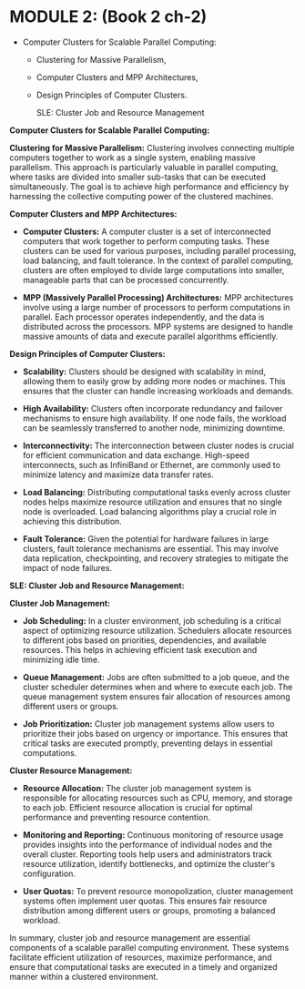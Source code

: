 # MODULE 2: (Book 2 ch-2)

- Computer Clusters for Scalable Parallel Computing:

  - Clustering for Massive Parallelism,
  - Computer Clusters and MPP Architectures,
  - Design Principles of Computer Clusters.

    SLE: Cluster Job and Resource Management


**Computer Clusters for Scalable Parallel Computing:**

**Clustering for Massive Parallelism:**
Clustering involves connecting multiple computers together to work as a single system, enabling massive parallelism. This approach is particularly valuable in parallel computing, where tasks are divided into smaller sub-tasks that can be executed simultaneously. The goal is to achieve high performance and efficiency by harnessing the collective computing power of the clustered machines.

**Computer Clusters and MPP Architectures:**
- **Computer Clusters:** A computer cluster is a set of interconnected computers that work together to perform computing tasks. These clusters can be used for various purposes, including parallel processing, load balancing, and fault tolerance. In the context of parallel computing, clusters are often employed to divide large computations into smaller, manageable parts that can be processed concurrently.

- **MPP (Massively Parallel Processing) Architectures:** MPP architectures involve using a large number of processors to perform computations in parallel. Each processor operates independently, and the data is distributed across the processors. MPP systems are designed to handle massive amounts of data and execute parallel algorithms efficiently.

**Design Principles of Computer Clusters:**
- **Scalability:** Clusters should be designed with scalability in mind, allowing them to easily grow by adding more nodes or machines. This ensures that the cluster can handle increasing workloads and demands.

- **High Availability:** Clusters often incorporate redundancy and failover mechanisms to ensure high availability. If one node fails, the workload can be seamlessly transferred to another node, minimizing downtime.

- **Interconnectivity:** The interconnection between cluster nodes is crucial for efficient communication and data exchange. High-speed interconnects, such as InfiniBand or Ethernet, are commonly used to minimize latency and maximize data transfer rates.

- **Load Balancing:** Distributing computational tasks evenly across cluster nodes helps maximize resource utilization and ensures that no single node is overloaded. Load balancing algorithms play a crucial role in achieving this distribution.

- **Fault Tolerance:** Given the potential for hardware failures in large clusters, fault tolerance mechanisms are essential. This may involve data replication, checkpointing, and recovery strategies to mitigate the impact of node failures.

**SLE: Cluster Job and Resource Management:**

**Cluster Job Management:**
- **Job Scheduling:** In a cluster environment, job scheduling is a critical aspect of optimizing resource utilization. Schedulers allocate resources to different jobs based on priorities, dependencies, and available resources. This helps in achieving efficient task execution and minimizing idle time.

- **Queue Management:** Jobs are often submitted to a job queue, and the cluster scheduler determines when and where to execute each job. The queue management system ensures fair allocation of resources among different users or groups.

- **Job Prioritization:** Cluster job management systems allow users to prioritize their jobs based on urgency or importance. This ensures that critical tasks are executed promptly, preventing delays in essential computations.

**Cluster Resource Management:**
- **Resource Allocation:** The cluster job management system is responsible for allocating resources such as CPU, memory, and storage to each job. Efficient resource allocation is crucial for optimal performance and preventing resource contention.

- **Monitoring and Reporting:** Continuous monitoring of resource usage provides insights into the performance of individual nodes and the overall cluster. Reporting tools help users and administrators track resource utilization, identify bottlenecks, and optimize the cluster's configuration.

- **User Quotas:** To prevent resource monopolization, cluster management systems often implement user quotas. This ensures fair resource distribution among different users or groups, promoting a balanced workload.

In summary, cluster job and resource management are essential components of a scalable parallel computing environment. These systems facilitate efficient utilization of resources, maximize performance, and ensure that computational tasks are executed in a timely and organized manner within a clustered environment.